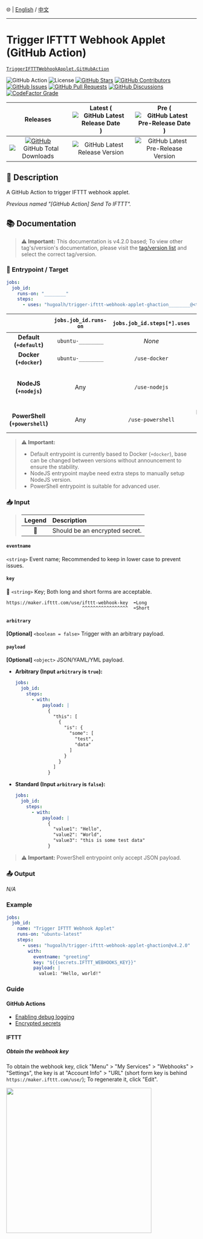 🌐 | [English](./README.md) / [中文](./README-ZHHANT.md)

---

# Trigger IFTTT Webhook Applet (GitHub Action)

[`TriggerIFTTTWebhookApplet.GitHubAction`](https://github.com/hugoalh/trigger-ifttt-webhook-applet-ghaction)

![GitHub Action](https://img.shields.io/badge/GitHub%20Action-2088FF?logo=github-actions&logoColor=ffffff&style=flat-square "GitHub Action")
![License](https://img.shields.io/static/v1?label=License&message=MIT&style=flat-square "License")
[![GitHub Stars](https://img.shields.io/github/stars/hugoalh/trigger-ifttt-webhook-applet-ghaction?label=Stars&logo=github&logoColor=ffffff&style=flat-square "GitHub Stars")](https://github.com/hugoalh/trigger-ifttt-webhook-applet-ghaction/stargazers)
[![GitHub Contributors](https://img.shields.io/github/contributors/hugoalh/trigger-ifttt-webhook-applet-ghaction?label=Contributors&logo=github&logoColor=ffffff&style=flat-square "GitHub Contributors")](https://github.com/hugoalh/trigger-ifttt-webhook-applet-ghaction/graphs/contributors)
[![GitHub Issues](https://img.shields.io/github/issues-raw/hugoalh/trigger-ifttt-webhook-applet-ghaction?label=Issues&logo=github&logoColor=ffffff&style=flat-square "GitHub Issues")](https://github.com/hugoalh/trigger-ifttt-webhook-applet-ghaction/issues)
[![GitHub Pull Requests](https://img.shields.io/github/issues-pr-raw/hugoalh/trigger-ifttt-webhook-applet-ghaction?label=Pull%20Requests&logo=github&logoColor=ffffff&style=flat-square "GitHub Pull Requests")](https://github.com/hugoalh/trigger-ifttt-webhook-applet-ghaction/pulls)
[![GitHub Discussions](https://img.shields.io/github/discussions/hugoalh/trigger-ifttt-webhook-applet-ghaction?label=Discussions&logo=github&logoColor=ffffff&style=flat-square "GitHub Discussions")](https://github.com/hugoalh/trigger-ifttt-webhook-applet-ghaction/discussions)
[![CodeFactor Grade](https://img.shields.io/codefactor/grade/github/hugoalh/trigger-ifttt-webhook-applet-ghaction?label=Grade&logo=codefactor&logoColor=ffffff&style=flat-square "CodeFactor Grade")](https://www.codefactor.io/repository/github/hugoalh/trigger-ifttt-webhook-applet-ghaction)

| **Releases** | **Latest** (![GitHub Latest Release Date](https://img.shields.io/github/release-date/hugoalh/trigger-ifttt-webhook-applet-ghaction?label=&style=flat-square "GitHub Latest Release Date")) | **Pre** (![GitHub Latest Pre-Release Date](https://img.shields.io/github/release-date-pre/hugoalh/trigger-ifttt-webhook-applet-ghaction?label=&style=flat-square "GitHub Latest Pre-Release Date")) |
|:-:|:-:|:-:|
| [![GitHub](https://img.shields.io/badge/GitHub-181717?logo=github&logoColor=ffffff&style=flat-square "GitHub")](https://github.com/hugoalh/trigger-ifttt-webhook-applet-ghaction/releases) ![GitHub Total Downloads](https://img.shields.io/github/downloads/hugoalh/trigger-ifttt-webhook-applet-ghaction/total?label=&style=flat-square "GitHub Total Downloads") | ![GitHub Latest Release Version](https://img.shields.io/github/release/hugoalh/trigger-ifttt-webhook-applet-ghaction?sort=semver&label=&style=flat-square "GitHub Latest Release Version") | ![GitHub Latest Pre-Release Version](https://img.shields.io/github/release/hugoalh/trigger-ifttt-webhook-applet-ghaction?include_prereleases&sort=semver&label=&style=flat-square "GitHub Latest Pre-Release Version") |

## 📝 Description

A GitHub Action to trigger IFTTT webhook applet.

*Previous named "\[GitHub Action\] Send To IFTTT".*

## 📚 Documentation

> **⚠ Important:** This documentation is v4.2.0 based; To view other tag's/version's documentation, please visit the [tag/version list](https://github.com/hugoalh/trigger-ifttt-webhook-applet-ghaction/tags) and select the correct tag/version.

### 🎯 Entrypoint / Target

```yml
jobs:
  job_id:
    runs-on: "________"
    steps:
      - uses: "hugoalh/trigger-ifttt-webhook-applet-ghaction________@<tag/version>"
```

|  | **`jobs.job_id.runs-on`** | **`jobs.job_id.steps[*].uses`** | **Require Software** |
|:-:|:-:|:-:|:-:|
| **Default (`+default`)** | `ubuntu-________` | *None* | Docker |
| **Docker (`+docker`)** | `ubuntu-________` | `/use-docker` | Docker |
| **NodeJS (`+nodejs`)** | Any | `/use-nodejs` | NodeJS (>= v14.15.0) + NPM (>= v6.14.8) |
| **PowerShell (`+powershell`)** | Any | `/use-powershell` | PowerShell (>= v7.2.0) |

> **⚠ Important:**
>
> - Default entrypoint is currently based to Docker (`+docker`), base can be changed between versions without announcement to ensure the stability.
> - NodeJS entrypoint maybe need extra steps to manually setup NodeJS version.
> - PowerShell entrypoint is suitable for advanced user.

### 📥 Input

> | **Legend** | **Description** |
> |:-:|:--|
> | 🔐 | Should be an encrypted secret. |

#### `eventname`

`<string>` Event name; Recommended to keep in lower case to prevent issues.

#### `key`

**🔐** `<string>` Key; Both long and short forms are acceptable.

```
https://maker.ifttt.com/use/ifttt-webhook-key  ⬅Long
                            ^^^^^^^^^^^^^^^^^  ⬅Short
```

#### `arbitrary`

**\[Optional\]** `<boolean = false>` Trigger with an arbitrary payload.

#### `payload`

**\[Optional\]** `<object>` JSON/YAML/YML payload.

- **Arbitrary (Input `arbitrary` is `true`):**
  ```yml
  jobs:
    job_id:
      steps:
        - with:
            payload: |
              {
                "this": [
                  {
                    "is": {
                      "some": [
                        "test",
                        "data"
                      ]
                    }
                  }
                ]
              }
  ```
- **Standard (Input `arbitrary` is `false`):**
  ```yml
  jobs:
    job_id:
      steps:
        - with:
            payload: |
              {
                "value1": "Hello",
                "value2": "World",
                "value3": "this is some test data"
              }
  ```

> **⚠ Important:** PowerShell entrypoint only accept JSON payload.

### 📤 Output

*N/A*

### Example

```yml
jobs:
  job_id:
    name: "Trigger IFTTT Webhook Applet"
    runs-on: "ubuntu-latest"
    steps:
      - uses: "hugoalh/trigger-ifttt-webhook-applet-ghaction@v4.2.0"
        with:
          eventname: "greeting"
          key: "${{secrets.IFTTT_WEBHOOKS_KEY}}"
          payload: |
            value1: "Hello, world!"
```

### Guide

#### GitHub Actions

- [Enabling debug logging](https://docs.github.com/en/actions/managing-workflow-runs/enabling-debug-logging)
- [Encrypted secrets](https://docs.github.com/en/actions/reference/encrypted-secrets)

#### IFTTT

##### Obtain the webhook key

To obtain the webhook key, click "Menu" > "My Services" > "Webhooks" > "Settings", the key is at "Account Info" > "URL" (short form key is behind `https://maker.ifttt.com/use/`); To regenerate it, click "Edit".

<img src="https://i.imgur.com/ihnqN5B.png" width="384px"/>
